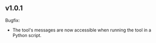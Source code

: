 ## v1.0.1

Bugfix:  
  
* The tool's messages are now accessible when running the tool in a Python script.
